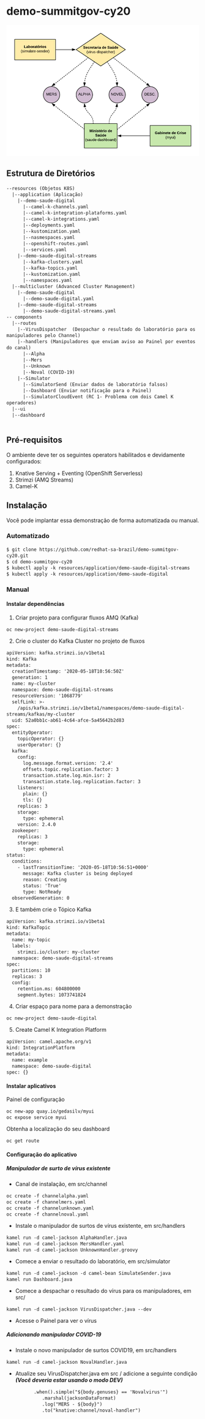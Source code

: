 # demo-summitgov-cy20

![](diagram.png)

## Estrutura de Diretórios

```
--resources (Objetos K8S)   
  |--application (Aplicação)  
    |--demo-saude-digital
      |--camel-k-channels.yaml
      |--camel-k-integration-plataforms.yaml
      |--camel-k-integrations.yaml
      |--deployments.yaml
      |--kustomization.yaml
      |--nasmespaces.yaml
      |--openshift-routes.yaml
      |--services.yaml
    |--demo-saude-digital-streams
      |--kafka-clusters.yaml
      |--kafka-topics.yaml
      |--kustomization.yaml
      |--namespaces.yaml
  |--multicluster (Advanced Cluster Management)
    |--demo-saude-digital
      |--demo-saude-digital.yaml
    |--demo-saude-digital-streams
      |--demo-saude-digital-streams.yaml
-- components
  |--routes
    |--VirusDispatcher	(Despachar o resultado do laboratório para os manipuladores pelo Channel)
    |--handlers (Manipuladores que enviam aviso ao Painel por eventos do canal)
      |--Alpha
      |--Mers
      |--Unknown
      |--Noval (COVID-19)
    |--Simulator
      |--SimulatorSend (Enviar dados de laboratório falsos)
      |--Dashboard (Enviar notificação para o Painel)
      |--SimulatorCloudEvent (RC 1- Problema com dois Camel K operadores)
  |--ui
  |--dashboard
    
```

## Pré-requisitos

O ambiente deve ter os seguintes operators habilitados e devidamente configurados:

1. Knative Serving + Eventing (OpenShift Serverless)
1. Strimzi (AMQ Streams)
1. Camel-K


## Instalação

Você pode implantar essa demonstração de forma automatizada ou manual.

### Automatizado

```
$ git clone https://github.com/redhat-sa-brazil/demo-summitgov-cy20.git
$ cd demo-summitgov-cy20
$ kubectl apply -k resources/application/demo-saude-digital-streams
$ kubectl apply -k resources/application/demo-saude-digital

```

### Manual

#### Instalar dependências

1. Criar projeto para configurar fluxos AMQ (Kafka)

```
oc new-project demo-saude-digital-streams

```

2. Crie o cluster do Kafka Cluster no projeto de fluxos

```
apiVersion: kafka.strimzi.io/v1beta1
kind: Kafka
metadata:
  creationTimestamp: '2020-05-18T10:56:50Z'
  generation: 1
  name: my-cluster
  namespace: demo-saude-digital-streams
  resourceVersion: '1068779'
  selfLink: >-
    /apis/kafka.strimzi.io/v1beta1/namespaces/demo-saude-digital-streams/kafkas/my-cluster
  uid: 52a0bb1c-ab61-4c64-afce-5a45642b2d83
spec:
  entityOperator:
    topicOperator: {}
    userOperator: {}
  kafka:
    config:
      log.message.format.version: '2.4'
      offsets.topic.replication.factor: 3
      transaction.state.log.min.isr: 2
      transaction.state.log.replication.factor: 3
    listeners:
      plain: {}
      tls: {}
    replicas: 3
    storage:
      type: ephemeral
    version: 2.4.0
  zookeeper:
    replicas: 3
    storage:
      type: ephemeral
status:
  conditions:
    - lastTransitionTime: '2020-05-18T10:56:51+0000'
      message: Kafka cluster is being deployed
      reason: Creating
      status: 'True'
      type: NotReady
  observedGeneration: 0
```

3. E também crie o Tópico Kafka

```
apiVersion: kafka.strimzi.io/v1beta1
kind: KafkaTopic
metadata:
  name: my-topic
  labels:
    strimzi.io/cluster: my-cluster
  namespace: demo-saude-digital-streams
spec:
  partitions: 10
  replicas: 3
  config:
    retention.ms: 604800000
    segment.bytes: 1073741824
```

4. Criar espaço para nome para a demonstração

```
oc new-project demo-saude-digital

```

5. Create Camel K Integration Platform

```
apiVersion: camel.apache.org/v1
kind: IntegrationPlatform
metadata:
  name: example
  namespace: demo-saude-digital
spec: {}
```


#### Instalar aplicativos

Painel de configuração

```
oc new-app quay.io/gedasilv/myui
oc expose service myui
```

Obtenha a localização do seu dashboard

```
oc get route
```


#### Configuração do aplicativo

##### Manipulador de surto de vírus existente

- Canal de instalação, em src/channel

```
oc create -f channelalpha.yaml		
oc create -f channelmers.yaml
oc create -f channelunknown.yaml
oc create -f channelnoval.yaml		
```

- Instale o manipulador de surtos de vírus existente, em src/handlers

```
kamel run -d camel-jackson AlphaHandler.java
kamel run -d camel-jackson MersHandler.yaml
kamel run -d camel-jackson UnknownHandler.groovy
```


- Comece a enviar o resultado do laboratório, em src/simulator

```
kamel run -d camel-jackson -d camel-bean SimulateSender.java 
kamel run Dashboard.java
```

- Comece a despachar o resultado do vírus para os manipuladores, em src/

```
kamel run -d camel-jackson VirusDispatcher.java --dev
```

- Acesse o Painel para ver o vírus


##### Adicionando manipulador COVID-19

- Instale o novo manipulador de surtos COVID19, em src/handlers

```
kamel run -d camel-jackson NovalHandler.java
```

- Atualize seu VirusDispatcher.java em src / adicione a seguinte condição ***(Você deveria estar usando o modo DEV)***

```
	      .when().simple("${body.genuses} == 'Novalvirus'")
             .marshal(jacksonDataFormat)
             .log("MERS - ${body}")
             .to("knative:channel/noval-handler")
```
